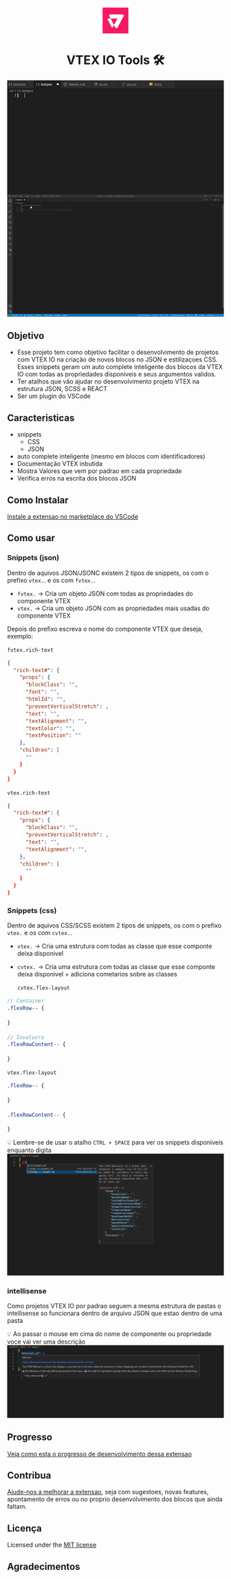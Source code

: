 <p align="center">
  <a href="https://marketplace.visualstudio.com/items?itemName=1marlonpassos.vtex-io-tools">
    <img alt="" src="./icon.png" width="60" />
  </a>
</p>

<h1 align="center">VTEX IO Tools 🛠</h1>

<img align="center" src="https://raw.githubusercontent.com/MarlonPassos-git/vtexio-snippets-plugin/master/docs/img/auto-complete.gif
"/>
<img src="https://raw.githubusercontent.com/MarlonPassos-git/vtexio-snippets-plugin/master/docs/img/vtex%20snipets.gif"/>


## Objetivo


- Esse projeto tem como objetivo facilitar o desenvolvimento de projetos com VTEX IO na criação de novos blocos no JSON e estilizaçoes CSS. Esses snippets geram um auto complete inteligente dos blocos da VTEX IO com todas as propriedades disponiveis e seus argumentos validos. 
- Ter atalhos que vão ajudar no desenvolvimento projeto VTEX na estrutura JSON, SCSS e REACT
- Ser um plugin do VSCode

## Caracteristicas 
- snippets
  - CSS
  - JSON
- auto complete inteligente (mesmo em blocos com identificadores)
- Documentação VTEX inbutida 
- Mostra Valores que vem por padrao em cada propriedade
- Verifica erros na escrita dos blocos JSON
  
## Como Instalar 

   [Instale a extensao no marketplace do VSCode ](https://marketplace.visualstudio.com/items?itemName=1marlonpassos.vtex-io-tools)


## Como usar

### Snippets (json)
Dentro de aquivos JSON/JSONC existem 2 tipos de snippets, os com o prefixo ``vtex.``. e os com ``fvtex.``.
- ``fvtex.`` -> Cria um objeto JSON com todas as propriedades do componente VTEX
- ``vtex.`` -> Cria um objeto JSON com as propriedades mais usadas do componente VTEX       

Depois do prefixo escreva o nome do componente VTEX que deseja, exemplo:

``fvtex.rich-text``
```json
{
  "rich-text#": {
    "props": {
      "blockClass": "",
      "font": "",
      "htmlId": "",
      "preventVerticalStretch": ,
      "text": "",
      "textAlignment": "",
      "textColor": "",
      "textPosition": ""
    },
    "children": [
      ""
    }
  }
}
```
``vtex.rich-text``
```json
{
  "rich-text#": {
    "props": {
      "blockClass": "",
      "preventVerticalStretch": ,
      "text": "",
      "textAlignment": "",
    },
    "children": [
      ""
    }
  }
}
```

### Snippets (css)
Dentro de aquivos CSS/SCSS existem 2 tipos de snippets, os com o prefixo ``vtex.`` e os com ``cvtex.``.

- ``vtex.`` -> Cria uma estrutura com todas as classe que esse componte deixa disponivel 
- ``cvtex.`` -> Cria uma estrutura com todas as classe que esse componte deixa disponivel + adiciona cometarios sobre as classes
  
  ``cvtex.flex-layout``
```scss
// Container 
.flexRow-- {

}

// Involucro 
.flexRowContent-- {

}
```
  
``vtex.flex-layout``
```scss
.flexRow-- {

}

.flexRowContent-- {

}
```
💡 Lembre-se de usar o atalho ``CTRL + SPACE`` para ver os snippets disponiveis enquanto digita 
<img src="./docs/img/sugestoes.png">

### intellisense 
Como projetos VTEX IO por padrao seguem a mesma estrutura de pastas o intellisense so funcionara dentro de arquivo JSON que estao dentro de uma pasta 

💡 Ao passar o mouse em cima do nome de componente ou propriedade voce vai ver uma descrição
<img src="./docs/img/hover.png">



## Progresso 

[Veja como esta o progresso de desenvolvimento dessa extensao](./docs/progresso.md)

## Contribua
[Ajude-nos a melhorar a extensao](./docs/CONTRIBUTING.md), seja com sugestoes, novas features, apontamento de erros ou no proprio desenvolvimento dos blocos que ainda faltam.


## Licença
Licensed under the [MIT license](./LICENSE)

## Agradecimentos